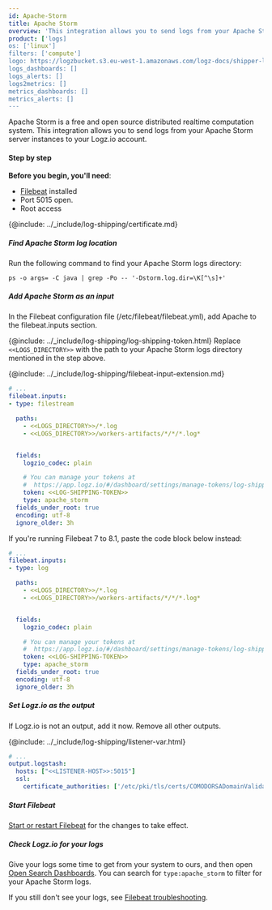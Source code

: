 ```yaml
---
id: Apache-Storm
title: Apache Storm
overview: 'This integration allows you to send logs from your Apache Storm server instances to your Logz.io account'
product: ['logs]
os: ['linux']
filters: ['compute']
logo: https://logzbucket.s3.eu-west-1.amazonaws.com/logz-docs/shipper-logos/apache-storm.png
logs_dashboards: []
logs_alerts: []
logs2metrics: []
metrics_dashboards: []
metrics_alerts: []
---
```


Apache Storm is a free and open source distributed realtime computation system. This integration allows you to send logs from your Apache Storm server instances to your Logz.io account.

#### Step by step

**Before you begin, you'll need**:

* [Filebeat](https://www.elastic.co/guide/en/beats/filebeat/current/filebeat-installation.html) installed
* Port 5015 open.
* Root access

 

{@include: ../_include/log-shipping/certificate.md}

##### Find Apache Storm log location

Run the following command to find your Apache Storm logs directory:

```shell
ps -o args= -C java | grep -Po -- '-Dstorm.log.dir=\K[^\s]+'
```



##### Add Apache Storm as an input

In the Filebeat configuration file (/etc/filebeat/filebeat.yml), add Apache to the filebeat.inputs section.


{@include: ../_include/log-shipping/log-shipping-token.html} Replace `<<LOGS_DIRECTORY>>` with the path to your Apache Storm logs directory mentioned in the step above. 

{@include: ../_include/log-shipping/filebeat-input-extension.md}

```yaml
# ...
filebeat.inputs:
- type: filestream

  paths:
    - <<LOGS_DIRECTORY>>/*.log
    - <<LOGS_DIRECTORY>>/workers-artifacts/*/*/*.log*


  fields:
    logzio_codec: plain

    # You can manage your tokens at
    #  https://app.logz.io/#/dashboard/settings/manage-tokens/log-shipping
    token: <<LOG-SHIPPING-TOKEN>>
    type: apache_storm
  fields_under_root: true
  encoding: utf-8
  ignore_older: 3h

```

If you're running Filebeat 7 to 8.1, paste the code block below instead:

```yaml
# ...
filebeat.inputs:
- type: log

  paths:
    - <<LOGS_DIRECTORY>>/*.log
    - <<LOGS_DIRECTORY>>/workers-artifacts/*/*/*.log*


  fields:
    logzio_codec: plain

    # You can manage your tokens at
    #  https://app.logz.io/#/dashboard/settings/manage-tokens/log-shipping
    token: <<LOG-SHIPPING-TOKEN>>
    type: apache_storm
  fields_under_root: true
  encoding: utf-8
  ignore_older: 3h

```



##### Set Logz.io as the output

If Logz.io is not an output, add it now.
Remove all other outputs.

{@include: ../_include/log-shipping/listener-var.html} 

```yaml
# ...
output.logstash:
  hosts: ["<<LISTENER-HOST>>:5015"]
  ssl:
    certificate_authorities: ['/etc/pki/tls/certs/COMODORSADomainValidationSecureServerCA.crt']
```

##### Start Filebeat

[Start or restart Filebeat](https://www.elastic.co/guide/en/beats/filebeat/master/filebeat-starting.html) for the changes to take effect.

##### Check Logz.io for your logs

Give your logs some time to get from your system to ours, and then open [Open Search Dashboards](https://app.logz.io/#/dashboard/osd). You can search for `type:apache_storm` to filter for your Apache Storm logs. 

If you still don't see your logs, see [Filebeat troubleshooting](https://docs.logz.io/shipping/log-sources/filebeat.html#troubleshooting).

  
